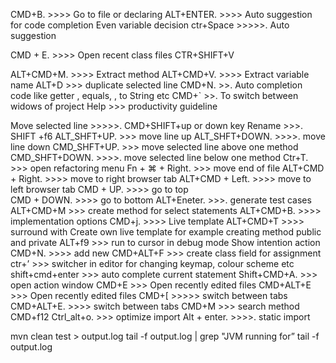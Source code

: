 CMD+B. >>>> Go to file or declaring
ALT+ENTER. >>>> Auto suggestion for code completion Even variable decision 
ctr+Space >>>>>.  Auto suggestion 

CMD + E. >>>> Open recent class files
CTR+SHIFT+V

ALT+CMD+M. >>>> Extract method
ALT+CMD+V. >>>> Extract variable name
ALT+D >>> duplicate selected line
CMD+N.  >>.  Auto completion code like getter , equals, , to String etc
CMD+`  >>.  To switch between widows of project
Help >>> productivity guideline

Move selected line >>>>>. CMD+SHIFT+up or down key 
Rename >>>. SHIFT +f6
ALT_SHFT+UP. >>> move line up 
ALT_SHFT+DOWN. >>>>. move line down
CMD_SHFT+UP. >>> move selected line above one method 
CMD_SHFT+DOWN. >>>>. move selected line below one method 
Ctr+T. >>> open refactoring menu
Fn + ⌘ + Right.  >>> move end of file
ALT+CMD + Right. >>>> move to right browser tab 
ALT+CMD + Left. >>>> move to left browser tab 
CMD + UP. >>>> go to top  
CMD + DOWN. >>>> go to bottom
ALT+Eneter. >>>. generate test cases
ALT+CMD+M >>> create method for select statements
ALT+CMD+B.  >>>> implementation options
CMD+j. >>>> Live template
ALT+CMD+T >>>> surround with 
Create own live template for example creating method public and private 
ALT+f9 >>> run to cursor in debug mode
Show intention action 
CMD+N. >>>> add new 
CMD+ALT+F >>> create class field for assignment 
ctr+’ >>> switcher in editor for changing keymap, colour scheme etc
shift+cmd+enter >>> auto complete current statement 
Shift+CMD+A. >>> open action window
CMD+E  >>> Open recently edited files
CMD+ALT+E   >>> Open recently edited files
CMD+[   >>>>> switch between tabs 
CMD+ALT+E. >>>> switch between tabs
CMD+M >>> search method
CMD+f12
Ctrl_alt+o. >>> optimize import
Alt + enter. >>>>.  static import

mvn clean test > output.log
tail -f output.log | grep "JVM running for”
tail -f output.log
